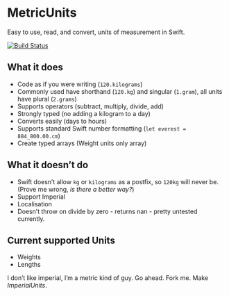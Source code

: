 # MetricUnits
Easy to use, read, and convert, units of measurement in Swift.

[![Build Status](https://travis-ci.org/4eleven7/MetricUnits.svg?branch=master)](https://travis-ci.org/4eleven7/MetricUnits)

## What it does
* Code as if you were writing (`120.kilograms`)
* Commonly used have shorthand (`120.kg`) and singular (`1.gram`), all units have plural (`2.grams`)
* Supports operators (subtract, multiply, divide, add)
* Strongly typed (no adding a kilogram to a day)
* Converts easily (days to hours)
* Supports standard Swift number formatting (`let everest = 884_800.00.cm`)
* Create typed arrays (Weight units only array)

## What it doesn’t do
* Swift doesn’t allow `kg` or `kilograms` as a postfix, so `120kg` will never be. (Prove me wrong, *is there a better way?*)
* Support Imperial
* Localisation
* Doesn’t throw on divide by zero - returns nan - pretty untested currently.

## Current supported Units
* Weights
* Lengths

I don’t like imperial, I’m a metric kind of guy. Go ahead. Fork me. Make *ImperialUnits*.
